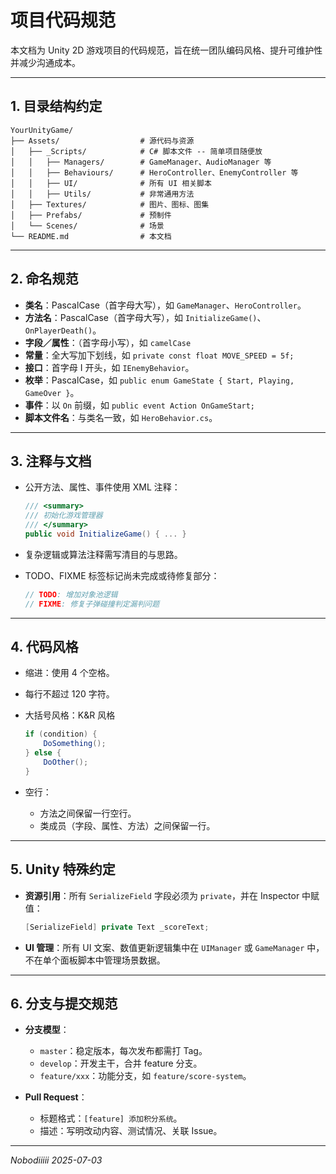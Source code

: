 # 项目代码规范

本文档为 Unity 2D 游戏项目的代码规范，旨在统一团队编码风格、提升可维护性并减少沟通成本。

---

## 1. 目录结构约定

```
YourUnityGame/
├── Assets/                  # 源代码与资源
│   ├── _Scripts/            # C# 脚本文件 -- 简单项目随便放
│   │   ├── Managers/        # GameManager、AudioManager 等
│   │   ├── Behaviours/      # HeroController、EnemyController 等
│   │   ├── UI/              # 所有 UI 相关脚本
│   │   ├── Utils/           # 非常通用方法
│   ├── Textures/            # 图片、图标、图集
│   ├── Prefabs/             # 预制件
│   └── Scenes/              # 场景
└── README.md                # 本文档
```

---

## 2. 命名规范

* **类名**：PascalCase（首字母大写），如 `GameManager`、`HeroController`。
* **方法名**：PascalCase（首字母大写），如 `InitializeGame()`、`OnPlayerDeath()`。
* **字段／属性**：（首字母小写），如 `camelCase`
* **常量**：全大写加下划线，如 `private const float MOVE_SPEED = 5f;`
* **接口**：首字母 I 开头，如 `IEnemyBehavior`。
* **枚举**：PascalCase，如 `public enum GameState { Start, Playing, GameOver }`。
* **事件**：以 `On` 前缀，如 `public event Action OnGameStart;`
* **脚本文件名**：与类名一致，如 `HeroBehavior.cs`。

---

## 3. 注释与文档

* 公开方法、属性、事件使用 XML 注释：

  ```csharp
  /// <summary>
  /// 初始化游戏管理器
  /// </summary>
  public void InitializeGame() { ... }
  ```
* 复杂逻辑或算法注释需写清目的与思路。
* TODO、FIXME 标签标记尚未完成或待修复部分：

  ```csharp
  // TODO: 增加对象池逻辑
  // FIXME: 修复子弹碰撞判定漏判问题
  ```

---

## 4. 代码风格

* 缩进：使用 4 个空格。
* 每行不超过 120 字符。
* 大括号风格：K\&R 风格

  ```csharp
  if (condition) {
      DoSomething();
  } else {
      DoOther();
  }
  ```
* 空行：

  * 方法之间保留一行空行。
  * 类成员（字段、属性、方法）之间保留一行。

---

## 5. Unity 特殊约定

* **资源引用**：所有 `SerializeField` 字段必须为 `private`，并在 Inspector 中赋值：

  ```csharp
  [SerializeField] private Text _scoreText;
  ```
* **UI 管理**：所有 UI 文案、数值更新逻辑集中在 `UIManager` 或 `GameManager` 中，不在单个面板脚本中管理场景数据。

---

## 6. 分支与提交规范

* **分支模型**：

  * `master`：稳定版本，每次发布都需打 Tag。
  * `develop`：开发主干，合并 feature 分支。
  * `feature/xxx`：功能分支，如 `feature/score-system`。
* **Pull Request**：

  * 标题格式：`[feature] 添加积分系统`。
  * 描述：写明改动内容、测试情况、关联 Issue。

---

*Nobodiiiii*
*2025-07-03*
